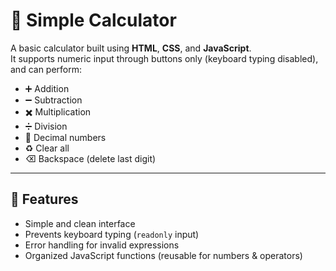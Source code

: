 # 🧮 Simple Calculator

A basic calculator built using **HTML**, **CSS**, and **JavaScript**.  
It supports numeric input through buttons only (keyboard typing disabled), and can perform:

- ➕ Addition
- ➖ Subtraction
- ✖️ Multiplication
- ➗ Division
- 🔢 Decimal numbers
- ♻️ Clear all
- ⌫ Backspace (delete last digit)

---

## 🚀 Features
- Simple and clean interface
- Prevents keyboard typing (`readonly` input)
- Error handling for invalid expressions
- Organized JavaScript functions (reusable for numbers & operators)

